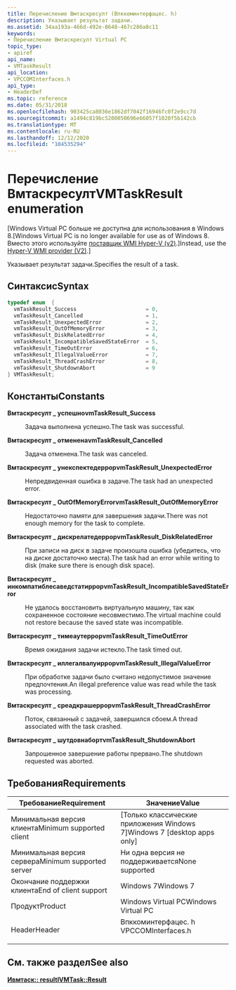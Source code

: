 ```yaml
---
title: Перечисление Вмтаскресулт (Впккоминтерфацес. h)
description: Указывает результат задачи.
ms.assetid: 34aa193a-466d-492e-8648-467c286a8c11
keywords:
- Перечисление Вмтаскресулт Virtual PC
topic_type:
- apiref
api_name:
- VMTaskResult
api_location:
- VPCCOMInterfaces.h
api_type:
- HeaderDef
ms.topic: reference
ms.date: 05/31/2018
ms.openlocfilehash: 903425ca8036e1862df7042f16946fc0f2e9cc7d
ms.sourcegitcommit: a1494c819bc5200050696e66057f1020f5b142cb
ms.translationtype: MT
ms.contentlocale: ru-RU
ms.lasthandoff: 12/12/2020
ms.locfileid: "104535294"
---
```

# <a name="vmtaskresult-enumeration"></a><span data-ttu-id="03abd-104">Перечисление Вмтаскресулт</span><span class="sxs-lookup"><span data-stu-id="03abd-104">VMTaskResult enumeration</span></span>

<span data-ttu-id="03abd-105">\[Windows Virtual PC больше не доступна для использования в Windows 8.</span><span class="sxs-lookup"><span data-stu-id="03abd-105">\[Windows Virtual PC is no longer available for use as of Windows 8.</span></span> <span data-ttu-id="03abd-106">Вместо этого используйте [поставщик WMI Hyper-V (v2)](/windows/desktop/HyperV_v2/windows-virtualization-portal).\]</span><span class="sxs-lookup"><span data-stu-id="03abd-106">Instead, use the [Hyper-V WMI provider (V2)](/windows/desktop/HyperV_v2/windows-virtualization-portal).\]</span></span>

<span data-ttu-id="03abd-107">Указывает результат задачи.</span><span class="sxs-lookup"><span data-stu-id="03abd-107">Specifies the result of a task.</span></span>

## <a name="syntax"></a><span data-ttu-id="03abd-108">Синтаксис</span><span class="sxs-lookup"><span data-stu-id="03abd-108">Syntax</span></span>


```C++
typedef enum  { 
  vmTaskResult_Success                      = 0,
  vmTaskResult_Cancelled                    = 1,
  vmTaskResult_UnexpectedError              = 2,
  vmTaskResult_OutOfMemoryError             = 3,
  vmTaskResult_DiskRelatedError             = 4,
  vmTaskResult_IncompatibleSavedStateError  = 5,
  vmTaskResult_TimeOutError                 = 6,
  vmTaskResult_IllegalValueError            = 7,
  vmTaskResult_ThreadCrashError             = 8,
  vmTaskResult_ShutdownAbort                = 9
} VMTaskResult;
```



## <a name="constants"></a><span data-ttu-id="03abd-109">Константы</span><span class="sxs-lookup"><span data-stu-id="03abd-109">Constants</span></span>

<dl> <dt>

<span data-ttu-id="03abd-110"><span id="vmTaskResult_Success"></span><span id="vmtaskresult_success"></span><span id="VMTASKRESULT_SUCCESS"></span>**Вмтаскресулт \_ успешно**</span><span class="sxs-lookup"><span data-stu-id="03abd-110"><span id="vmTaskResult_Success"></span><span id="vmtaskresult_success"></span><span id="VMTASKRESULT_SUCCESS"></span>**vmTaskResult\_Success**</span></span>
</dt> <dd>

<span data-ttu-id="03abd-111">Задача выполнена успешно.</span><span class="sxs-lookup"><span data-stu-id="03abd-111">The task was successful.</span></span>

</dd> <dt>

<span data-ttu-id="03abd-112"><span id="vmTaskResult_Cancelled"></span><span id="vmtaskresult_cancelled"></span><span id="VMTASKRESULT_CANCELLED"></span>**Вмтаскресулт \_ отменена**</span><span class="sxs-lookup"><span data-stu-id="03abd-112"><span id="vmTaskResult_Cancelled"></span><span id="vmtaskresult_cancelled"></span><span id="VMTASKRESULT_CANCELLED"></span>**vmTaskResult\_Cancelled**</span></span>
</dt> <dd>

<span data-ttu-id="03abd-113">Задача отменена.</span><span class="sxs-lookup"><span data-stu-id="03abd-113">The task was canceled.</span></span>

</dd> <dt>

<span data-ttu-id="03abd-114"><span id="vmTaskResult_UnexpectedError"></span><span id="vmtaskresult_unexpectederror"></span><span id="VMTASKRESULT_UNEXPECTEDERROR"></span>**Вмтаскресулт \_ унекспектедеррор**</span><span class="sxs-lookup"><span data-stu-id="03abd-114"><span id="vmTaskResult_UnexpectedError"></span><span id="vmtaskresult_unexpectederror"></span><span id="VMTASKRESULT_UNEXPECTEDERROR"></span>**vmTaskResult\_UnexpectedError**</span></span>
</dt> <dd>

<span data-ttu-id="03abd-115">Непредвиденная ошибка в задаче.</span><span class="sxs-lookup"><span data-stu-id="03abd-115">The task had an unexpected error.</span></span>

</dd> <dt>

<span data-ttu-id="03abd-116"><span id="vmTaskResult_OutOfMemoryError"></span><span id="vmtaskresult_outofmemoryerror"></span><span id="VMTASKRESULT_OUTOFMEMORYERROR"></span>**Вмтаскресулт \_ OutOfMemoryError**</span><span class="sxs-lookup"><span data-stu-id="03abd-116"><span id="vmTaskResult_OutOfMemoryError"></span><span id="vmtaskresult_outofmemoryerror"></span><span id="VMTASKRESULT_OUTOFMEMORYERROR"></span>**vmTaskResult\_OutOfMemoryError**</span></span>
</dt> <dd>

<span data-ttu-id="03abd-117">Недостаточно памяти для завершения задачи.</span><span class="sxs-lookup"><span data-stu-id="03abd-117">There was not enough memory for the task to complete.</span></span>

</dd> <dt>

<span data-ttu-id="03abd-118"><span id="vmTaskResult_DiskRelatedError"></span><span id="vmtaskresult_diskrelatederror"></span><span id="VMTASKRESULT_DISKRELATEDERROR"></span>**Вмтаскресулт \_ дискрелатедеррор**</span><span class="sxs-lookup"><span data-stu-id="03abd-118"><span id="vmTaskResult_DiskRelatedError"></span><span id="vmtaskresult_diskrelatederror"></span><span id="VMTASKRESULT_DISKRELATEDERROR"></span>**vmTaskResult\_DiskRelatedError**</span></span>
</dt> <dd>

<span data-ttu-id="03abd-119">При записи на диск в задаче произошла ошибка (убедитесь, что на диске достаточно места).</span><span class="sxs-lookup"><span data-stu-id="03abd-119">The task had an error while writing to disk (make sure there is enough disk space).</span></span>

</dd> <dt>

<span data-ttu-id="03abd-120"><span id="vmTaskResult_IncompatibleSavedStateError"></span><span id="vmtaskresult_incompatiblesavedstateerror"></span><span id="VMTASKRESULT_INCOMPATIBLESAVEDSTATEERROR"></span>**Вмтаскресулт \_ инкомпатиблесаведстатиррор**</span><span class="sxs-lookup"><span data-stu-id="03abd-120"><span id="vmTaskResult_IncompatibleSavedStateError"></span><span id="vmtaskresult_incompatiblesavedstateerror"></span><span id="VMTASKRESULT_INCOMPATIBLESAVEDSTATEERROR"></span>**vmTaskResult\_IncompatibleSavedStateError**</span></span>
</dt> <dd>

<span data-ttu-id="03abd-121">Не удалось восстановить виртуальную машину, так как сохраненное состояние несовместимо.</span><span class="sxs-lookup"><span data-stu-id="03abd-121">The virtual machine could not restore because the saved state was incompatible.</span></span>

</dd> <dt>

<span data-ttu-id="03abd-122"><span id="vmTaskResult_TimeOutError"></span><span id="vmtaskresult_timeouterror"></span><span id="VMTASKRESULT_TIMEOUTERROR"></span>**Вмтаскресулт \_ тимеаутеррор**</span><span class="sxs-lookup"><span data-stu-id="03abd-122"><span id="vmTaskResult_TimeOutError"></span><span id="vmtaskresult_timeouterror"></span><span id="VMTASKRESULT_TIMEOUTERROR"></span>**vmTaskResult\_TimeOutError**</span></span>
</dt> <dd>

<span data-ttu-id="03abd-123">Время ожидания задачи истекло.</span><span class="sxs-lookup"><span data-stu-id="03abd-123">The task timed out.</span></span>

</dd> <dt>

<span data-ttu-id="03abd-124"><span id="vmTaskResult_IllegalValueError"></span><span id="vmtaskresult_illegalvalueerror"></span><span id="VMTASKRESULT_ILLEGALVALUEERROR"></span>**Вмтаскресулт \_ иллегалвалуиррор**</span><span class="sxs-lookup"><span data-stu-id="03abd-124"><span id="vmTaskResult_IllegalValueError"></span><span id="vmtaskresult_illegalvalueerror"></span><span id="VMTASKRESULT_ILLEGALVALUEERROR"></span>**vmTaskResult\_IllegalValueError**</span></span>
</dt> <dd>

<span data-ttu-id="03abd-125">При обработке задачи было считано недопустимое значение предпочтения.</span><span class="sxs-lookup"><span data-stu-id="03abd-125">An illegal preference value was read while the task was processing.</span></span>

</dd> <dt>

<span data-ttu-id="03abd-126"><span id="vmTaskResult_ThreadCrashError"></span><span id="vmtaskresult_threadcrasherror"></span><span id="VMTASKRESULT_THREADCRASHERROR"></span>**Вмтаскресулт \_ среадкрашеррор**</span><span class="sxs-lookup"><span data-stu-id="03abd-126"><span id="vmTaskResult_ThreadCrashError"></span><span id="vmtaskresult_threadcrasherror"></span><span id="VMTASKRESULT_THREADCRASHERROR"></span>**vmTaskResult\_ThreadCrashError**</span></span>
</dt> <dd>

<span data-ttu-id="03abd-127">Поток, связанный с задачей, завершился сбоем.</span><span class="sxs-lookup"><span data-stu-id="03abd-127">A thread associated with the task crashed.</span></span>

</dd> <dt>

<span data-ttu-id="03abd-128"><span id="vmTaskResult_ShutdownAbort"></span><span id="vmtaskresult_shutdownabort"></span><span id="VMTASKRESULT_SHUTDOWNABORT"></span>**Вмтаскресулт \_ шутдовнаборт**</span><span class="sxs-lookup"><span data-stu-id="03abd-128"><span id="vmTaskResult_ShutdownAbort"></span><span id="vmtaskresult_shutdownabort"></span><span id="VMTASKRESULT_SHUTDOWNABORT"></span>**vmTaskResult\_ShutdownAbort**</span></span>
</dt> <dd>

<span data-ttu-id="03abd-129">Запрошенное завершение работы прервано.</span><span class="sxs-lookup"><span data-stu-id="03abd-129">The shutdown requested was aborted.</span></span>

</dd> </dl>

## <a name="requirements"></a><span data-ttu-id="03abd-130">Требования</span><span class="sxs-lookup"><span data-stu-id="03abd-130">Requirements</span></span>



| <span data-ttu-id="03abd-131">Требование</span><span class="sxs-lookup"><span data-stu-id="03abd-131">Requirement</span></span> | <span data-ttu-id="03abd-132">Значение</span><span class="sxs-lookup"><span data-stu-id="03abd-132">Value</span></span> |
|-------------------------------------|-----------------------------------------------------------------------------------------------|
| <span data-ttu-id="03abd-133">Минимальная версия клиента</span><span class="sxs-lookup"><span data-stu-id="03abd-133">Minimum supported client</span></span><br/> | <span data-ttu-id="03abd-134">\[Только классические приложения Windows 7\]</span><span class="sxs-lookup"><span data-stu-id="03abd-134">Windows 7 \[desktop apps only\]</span></span><br/>                                                    |
| <span data-ttu-id="03abd-135">Минимальная версия сервера</span><span class="sxs-lookup"><span data-stu-id="03abd-135">Minimum supported server</span></span><br/> | <span data-ttu-id="03abd-136">Ни одна версия не поддерживается</span><span class="sxs-lookup"><span data-stu-id="03abd-136">None supported</span></span><br/>                                                                     |
| <span data-ttu-id="03abd-137">Окончание поддержки клиента</span><span class="sxs-lookup"><span data-stu-id="03abd-137">End of client support</span></span><br/>    | <span data-ttu-id="03abd-138">Windows 7</span><span class="sxs-lookup"><span data-stu-id="03abd-138">Windows 7</span></span><br/>                                                                          |
| <span data-ttu-id="03abd-139">Продукт</span><span class="sxs-lookup"><span data-stu-id="03abd-139">Product</span></span><br/>                  | <span data-ttu-id="03abd-140">Windows Virtual PC</span><span class="sxs-lookup"><span data-stu-id="03abd-140">Windows Virtual PC</span></span><br/>                                                                 |
| <span data-ttu-id="03abd-141">Header</span><span class="sxs-lookup"><span data-stu-id="03abd-141">Header</span></span><br/>                   | <dl> <span data-ttu-id="03abd-142"><dt>Впккоминтерфацес. h</dt></span><span class="sxs-lookup"><span data-stu-id="03abd-142"><dt>VPCCOMInterfaces.h</dt></span></span> </dl> |



## <a name="see-also"></a><span data-ttu-id="03abd-143">См. также раздел</span><span class="sxs-lookup"><span data-stu-id="03abd-143">See also</span></span>

<dl> <dt>

[<span data-ttu-id="03abd-144">**Ивмтаск:: result**</span><span class="sxs-lookup"><span data-stu-id="03abd-144">**IVMTask::Result**</span></span>](ivmtask-result.md)
</dt> </dl>

 


